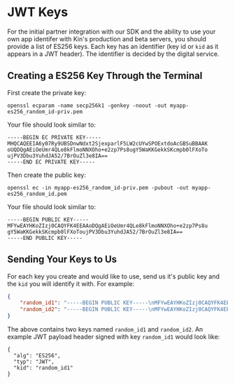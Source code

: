 # JWT Keys

For the initial partner integration with our SDK and the ability to use your own app identifer with Kin's production and beta servers, you should provide a list of ES256 keys.
Each key has an identifier (key id or `kid` as it appears in a JWT header). The identifier is decided by the digital service.

## Creating a ES256 Key Through the Terminal

First create the private key:
```
openssl ecparam -name secp256k1 -genkey -noout -out myapp-es256_random_id-priv.pem
```
Your file should look similar to:
```
-----BEGIN EC PRIVATE KEY-----
MHQCAQEEIA6y07Ry9UBSDnwNdxt2SjexparlF5LW2cUYwSPOExtdoAcGBSuBBAAK
oUQDQgAEiOeUmr4QLe8kFlmoNNXOho+e2zp7Ps8ugY5WaKKGekkSKcmpb0lFXoTo
ujPV3Dbu3YuhdJA52/7BrOuZl3e8IA==
-----END EC PRIVATE KEY-----
```

Then create the public key:
```
openssl ec -in myapp-es256_random_id-priv.pem -pubout -out myapp-es256_random_id.pem
```
Your file should look similar to:
```
-----BEGIN PUBLIC KEY-----
MFYwEAYHKoZIzj0CAQYFK4EEAAoDQgAEiOeUmr4QLe8kFlmoNNXOho+e2zp7Ps8u
gY5WaKKGekkSKcmpb0lFXoToujPV3Dbu3YuhdJA52/7BrOuZl3e8IA==
-----END PUBLIC KEY-----
```

## Sending Your Keys to Us

For each key you create and would like to use, send us it's public key and the `kid` you will identify it with.
For example:
```json
{
    "random_id1": "-----BEGIN PUBLIC KEY-----\nMFYwEAYHKoZIzj0CAQYFK4EEAAoDQgAE7ZMH+00RvGSUtKqrjpPTapOKZUZ3aJik\nUhiT8JAoKue/yfA9WK23JAHD07jUqt1bIq7V2wwo6ZzZ5mr6VU4FOw==\n-----END PUBLIC KEY-----\n",
    "random_id2": "-----BEGIN PUBLIC KEY-----\nMFYwEAYHKoZIzj0CAQYFK4EEAAoDQgAE56gpcf3QRfLHDk0fNzZ4fzUHOHtxChuM\nrFc5zHsbx2RNnAWFiBShkrkm1iDeq6sTfCI2V13P0o2Ht4Ywl3pfAg==\n-----END PUBLIC KEY-----\n"
}
```

The above contains two keys named `random_id1` and `random_id2`. An example JWT payload header signed with key `random_id1` would look like:
```
{
  "alg": "ES256",
  "typ": "JWT",
  "kid": "random_id1"
}
```

